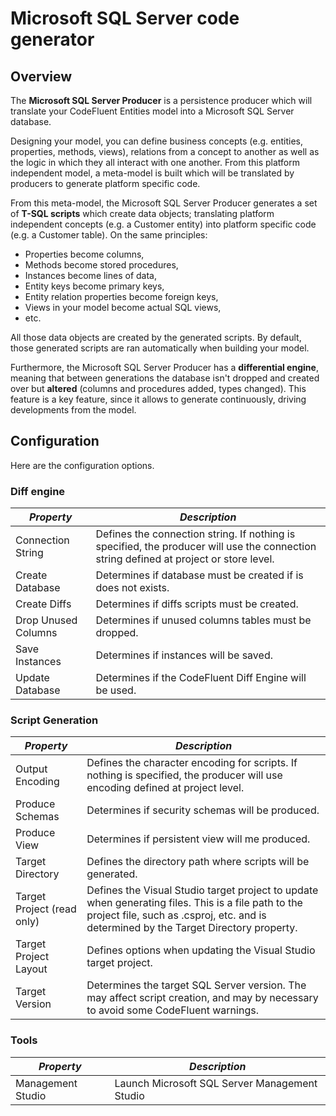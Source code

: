 # Microsoft SQL Server code generator

## Overview 

The **Microsoft SQL Server Producer** is a persistence producer which will translate your CodeFluent Entities model into a Microsoft SQL Server database.

Designing your model, you can define business concepts (e.g. entities, properties, methods, views), relations from a concept to another as well as the logic in which they all interact with one another. From this platform independent model, a meta-model is built which will be translated by producers to generate platform specific code.

From this meta-model, the Microsoft SQL Server Producer generates a set of **T-SQL scripts** which create data objects; translating platform independent concepts (e.g. a Customer entity) into platform specific code (e.g. a Customer table). On the same principles:

* Properties become columns,
* Methods become stored procedures,
* Instances become lines of data,
* Entity keys become primary keys,
* Entity relation properties become foreign keys,
* Views in your model become actual SQL views,
* etc.

All those data objects are created by the generated scripts. By default, those generated scripts are ran automatically when building your model.

Furthermore, the Microsoft SQL Server Producer has a **differential engine**, meaning that between generations the database isn't dropped and created over but **altered** (columns and procedures added, types changed). This feature is a key feature, since it allows to generate continuously, driving developments from the model. 

## Configuration

Here are the configuration options.

### Diff engine

| *Property* | *Description* |
| -- | -- |
| Connection String | Defines the connection string. If nothing is specified, the producer will use the connection string defined at project or store level. |
| Create Database | Determines if database must be created if is does not exists. |
| Create Diffs | Determines if diffs scripts must be created. |
| Drop Unused Columns | Determines if unused columns tables must be dropped. |
| Save Instances | Determines if instances will be saved. |
| Update Database | Determines if the CodeFluent Diff Engine will be used. |

### Script Generation

| *Property* | *Description* |
| -- | -- |
| Output Encoding | Defines the character encoding for scripts. If nothing is specified, the producer will use encoding defined at project level. |
| Produce Schemas | Determines if security schemas will be produced. |
| Produce View | Determines if persistent view will me produced. |
| Target Directory | Defines the directory path where scripts will be generated. |
| Target Project (read only) | Defines the Visual Studio target project to update when generating files. This is a file path to the project file, such as .csproj, etc. and is determined by the Target Directory property. |
| Target Project Layout | Defines options when updating the Visual Studio target project. |
| Target Version | Determines the target SQL Server version. The may affect script creation, and may by necessary to avoid some CodeFluent warnings. |

### Tools

| *Property* | *Description* |
| -- | -- |
| Management Studio | Launch Microsoft SQL Server Management Studio |